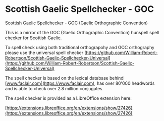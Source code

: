# Scottish Gaelic Spellchecker - GOC
Scottish Gaelic Spellchecker - GOC (Gaelic Orthographic Convention)

This is a mirror of the GOC (Gaelic Orthographic Convention) hunspell spell checker for Scottish Gaelic.

To spell check using both traditional orthograpohy and GOC orthography please use the universal spell checker [https://github.com/William-Robert-Robertson/Scottish-Gaelic-Spellchecker-Universal](https://github.com/William-Robert-Robertson/Scottish-Gaelic-Spellchecker-Universal)

The spell checker is based on the lexical database behind [www.faclair.com](https://www.faclair.com), has over 80'000 headwords and is able to check over 2.8 million conjugates.

The spell checker is provided as a LibreOffice extension here:

[https://extensions.libreoffice.org/en/extensions/show/27426](https://extensions.libreoffice.org/en/extensions/show/27426)
